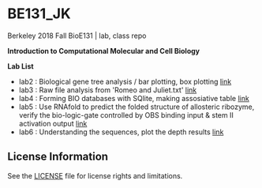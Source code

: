 # BE131_JK
Berkeley 2018 Fall  BioE131 | lab, class repo

**Introduction to Computational Molecular and Cell Biology**

**Lab List**  
* lab2 : Biological gene tree analysis / bar plotting, box plotting    [link](https://github.com/dgggit/BE131_JK/blob/master/lab2/lab2_data.ipynb)
* lab3 : Raw file analysis from 'Romeo and Juliet.txt' [link](https://github.com/dgggit/BE131_JK/blob/master/lab3/lab3_report.ipynb)
* lab4 : Forming BIO databases with SQlite, making assosiative table [link](https://github.com/dgggit/BE131_JK/blob/master/lab4/Submission_lab4/database_sql.ipynb)
* lab5 : Use RNAfold to predict the folded structure of allosteric ribozyme, verify the bio-logic-gate controlled by OBS binding input & stem II activation output [link](https://github.com/dgggit/BE131_JK/blob/master/lab5/lab5_submission.ipynb)
* lab6 : Understanding the sequences, plot the depth results [link](https://github.com/dgggit/BE131_JK/blob/master/lab6/lab_6.ipynb)

## License Information
See the [LICENSE](LICENSE) file for license rights and limitations.
